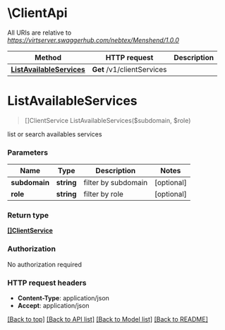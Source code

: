 # \ClientApi

All URIs are relative to *https://virtserver.swaggerhub.com/nebtex/Menshend/1.0.0*

Method | HTTP request | Description
------------- | ------------- | -------------
[**ListAvailableServices**](ClientApi.md#ListAvailableServices) | **Get** /v1/clientServices | 


# **ListAvailableServices**
> []ClientService ListAvailableServices($subdomain, $role)



list or search availables services


### Parameters

Name | Type | Description  | Notes
------------- | ------------- | ------------- | -------------
 **subdomain** | **string**| filter by subdomain | [optional] 
 **role** | **string**| filter by role | [optional] 

### Return type

[**[]ClientService**](ClientService.md)

### Authorization

No authorization required

### HTTP request headers

 - **Content-Type**: application/json
 - **Accept**: application/json

[[Back to top]](#) [[Back to API list]](../README.md#documentation-for-api-endpoints) [[Back to Model list]](../README.md#documentation-for-models) [[Back to README]](../README.md)

